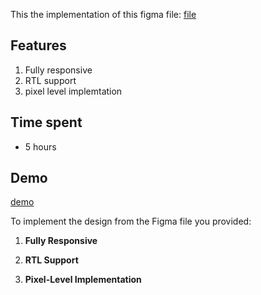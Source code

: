 This the implementation of this figma file: 
[file](https://www.figma.com/file/qMSlSMf9B3uqG5LHpaidSI/%D8%A7%D8%AE%D8%AA%D8%A8%D8%A7%D8%B1-%D8%A7%D9%84%D9%85%D8%A8%D8%B1%D9%85%D8%AC%D9%8A%D9%86-CSS%2FHTML?type=design&node-id=1627-37733&mode=design&t=xU4bPDyDHu6fe7yo-0)


## Features 
1. Fully responsive
2. RTL support
3. pixel level implemtation


## Time spent
- 5 hours

## Demo
[demo](https://o2sa.github.io/Dashboard-with-rtl/)


To implement the design from the Figma file you provided:

1. **Fully Responsive**

2. **RTL Support**

3. **Pixel-Level Implementation**
